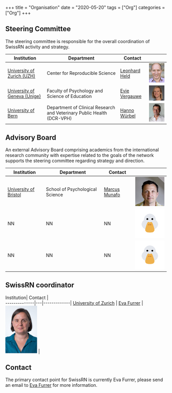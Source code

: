 +++
title = "Organisation"
date = "2020-05-20"
tags = ["Org"]
categories = ["Org"]
+++

## Steering Committee
The steering committee is responsible for the overall coordination of SwissRN activity and strategy.

Institution | Department |   Contact   |  |
--------------|---|-------------|---|
[University of Zurich (UZH)](https://www.uzh.ch/en.html)| Center for Reproducible Science | [Leonhard Held](https://www.ebpi.uzh.ch/en/aboutus/departments/biostatistics/teambiostats/held.html) |![Leonhard Held](./../img/pic_LeonhardHeld.jpg)  |
[University of Geneva (Unige)](https://unige.ch)| Faculty of Psychology and Science of Education | [Evie Vergauwe](https://neurocenter-unige.ch/research-groups/evie-vergauwe/) | ![Evie Vergauwe](./../img/pic_EvieVergauwe.jpg)  |
[University of Bern](https://www.unibe.ch/index_eng.html)| Department of Clinical Research and Veterinary Public Health (DCR-VPH)| [Hanno W&uuml;rbel](https://www.dcr-vph.unibe.ch/ueber_uns/personen/prof_dr_wuerbel_hanno/index_ger.html) |![Hanno W&uuml;rbel](./../img/pic_HannoWuerbel.jpg)  |

## Advisory Board
An external Advisory Board comprising academics from the international research community with expertise related to the goals of the network supports the steering committee regarding strategy and direction.

Institution| Department | Contact |  |
--------------|---|-------------|---|
[University of Bristol](https://www.bristol.ac.uk)| School of Psychological Science | [Marcus Munafo](http://www.bristol.ac.uk/expsych/people/marcus-r-munafo/) |![Marcus Munafo](./../img/pic_MarcusMunafo.jpg)  |
NN | NN | NN |![no picture](./../img/pic_NoPickDuck.png)  |
NN | NN | NN |![no picture](./../img/pic_NoPickDuck.png)  |

## SwissRN coordinator

Institution|   Contact   |  
--------------|---|-------------|
[University of Zurich](https://www.uzh.ch/en.html) | [Eva Furrer](https://www.ebpi.uzh.ch/en/aboutus/departments/biostatistics/teambiostats/furrer.html) |![Eva Furrer](./../img/pic_EvaFurrer.jpg)  |

## Contact
The primary contact point for SwissRN is currently Eva Furrer, please send an email to [Eva Furrer](mailto:eva.furrer@uzh.ch) for more information.
